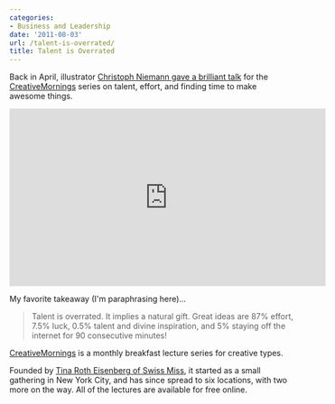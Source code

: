 ```yaml
---
categories:
- Business and Leadership
date: '2011-08-03'
url: /talent-is-overrated/
title: Talent is Overrated
---
```


Back in April, illustrator <a href="http://vimeo.com/22752100">Christoph Niemann gave a brilliant talk</a> for the <a href="http://www.creativemornings.com/">CreativeMornings</a> series on talent, effort, and finding time to make awesome things.

<div class="fluid-vids"><iframe class="alignc" src="https://player.vimeo.com/video/22752100" width="560" height="315" frameborder="0"></iframe></div>

My favorite takeaway (I'm paraphrasing here)...

<blockquote>Talent is overrated. It implies a natural gift. Great ideas are 87% effort, 7.5% luck, 0.5% talent and divine inspiration, and 5% staying off the internet for 90 consecutive minutes!</blockquote>

<a href="http://www.creativemornings.com/">CreativeMornings</a> is a monthly breakfast lecture series for creative types.

Founded by <a href="http://www.swiss-miss.com/">Tina Roth Eisenberg of Swiss Miss</a>, it started as a small gathering in New York City, and has since spread to six locations, with two more on the way. All of the lectures are available for free online.